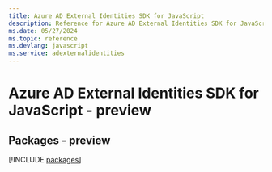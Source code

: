 ```yaml
---
title: Azure AD External Identities SDK for JavaScript
description: Reference for Azure AD External Identities SDK for JavaScript
ms.date: 05/27/2024
ms.topic: reference
ms.devlang: javascript
ms.service: adexternalidentities
---
```

# Azure AD External Identities SDK for JavaScript - preview
## Packages - preview
[!INCLUDE [packages](ad-external-identities-index.md)]